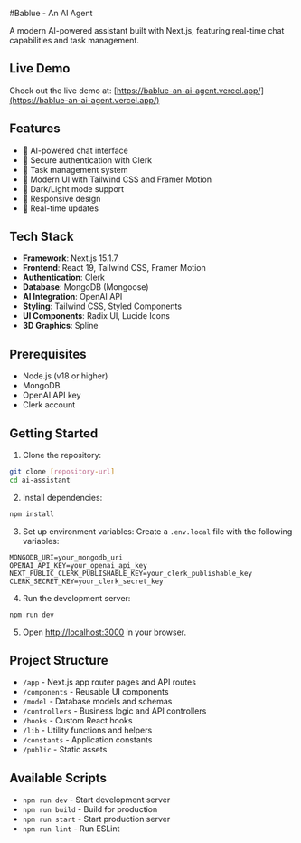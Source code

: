 #Bablue - An AI Agent

A modern AI-powered assistant built with Next.js, featuring real-time chat capabilities and task management.

## Live Demo

Check out the live demo at: [https://bablue-an-ai-agent.vercel.app/](https://bablue-an-ai-agent.vercel.app/)

## Features

- 🤖 AI-powered chat interface
- 🔐 Secure authentication with Clerk
- 📝 Task management system
- 🎨 Modern UI with Tailwind CSS and Framer Motion
- 🌙 Dark/Light mode support
- 📱 Responsive design
- 🔄 Real-time updates

## Tech Stack

- **Framework**: Next.js 15.1.7
- **Frontend**: React 19, Tailwind CSS, Framer Motion
- **Authentication**: Clerk
- **Database**: MongoDB (Mongoose)
- **AI Integration**: OpenAI API
- **Styling**: Tailwind CSS, Styled Components
- **UI Components**: Radix UI, Lucide Icons
- **3D Graphics**: Spline

## Prerequisites

- Node.js (v18 or higher)
- MongoDB
- OpenAI API key
- Clerk account

## Getting Started

1. Clone the repository:
```bash
git clone [repository-url]
cd ai-assistant
```

2. Install dependencies:
```bash
npm install
```

3. Set up environment variables:
Create a `.env.local` file with the following variables:
```
MONGODB_URI=your_mongodb_uri
OPENAI_API_KEY=your_openai_api_key
NEXT_PUBLIC_CLERK_PUBLISHABLE_KEY=your_clerk_publishable_key
CLERK_SECRET_KEY=your_clerk_secret_key
```

4. Run the development server:
```bash
npm run dev
```

5. Open [http://localhost:3000](http://localhost:3000) in your browser.

## Project Structure

- `/app` - Next.js app router pages and API routes
- `/components` - Reusable UI components
- `/model` - Database models and schemas
- `/controllers` - Business logic and API controllers
- `/hooks` - Custom React hooks
- `/lib` - Utility functions and helpers
- `/constants` - Application constants
- `/public` - Static assets

## Available Scripts

- `npm run dev` - Start development server
- `npm run build` - Build for production
- `npm run start` - Start production server
- `npm run lint` - Run ESLint

